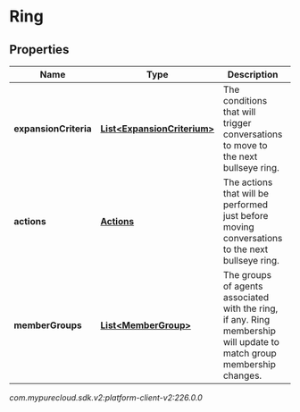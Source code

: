 # Ring


## Properties

| Name | Type | Description | Notes |
| ------------ | ------------- | ------------- | ------------- |
| **expansionCriteria** | [**List&lt;ExpansionCriterium&gt;**](ExpansionCriterium) | The conditions that will trigger conversations to move to the next bullseye ring. |  [optional] |
| **actions** | [**Actions**](Actions) | The actions that will be performed just before moving conversations to the next bullseye ring. |  [optional] |
| **memberGroups** | [**List&lt;MemberGroup&gt;**](MemberGroup) | The groups of agents associated with the ring, if any.  Ring membership will update to match group membership changes. |  [optional] |




_com.mypurecloud.sdk.v2:platform-client-v2:226.0.0_
